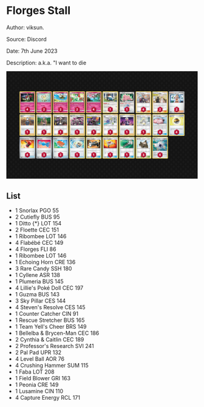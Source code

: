 # Florges Stall

Author: viksun.

Source: Discord

Date: 7th June 2023

Description: a.k.a. "I want to die

![decklist](../../images/SVI/Florges%20Stall/1-%20Florges%20Stall.png)

## List

* 1 Snorlax PGO 55
* 2 Cutiefly BUS 95
* 1 Ditto {*} LOT 154
* 2 Floette CEC 151
* 1 Ribombee LOT 146
* 4 Flabébé CEC 149
* 4 Florges FLI 86
* 1 Ribombee LOT 146
* 1 Echoing Horn CRE 136
* 3 Rare Candy SSH 180
* 1 Cyllene ASR 138
* 1 Plumeria BUS 145
* 4 Lillie's Poké Doll CEC 197
* 1 Guzma BUS 143
* 3 Sky Pillar CES 144
* 4 Steven's Resolve CES 145
* 1 Counter Catcher CIN 91
* 1 Rescue Stretcher BUS 165
* 1 Team Yell's Cheer BRS 149
* 1 Bellelba & Brycen-Man CEC 186
* 2 Cynthia & Caitlin CEC 189
* 2 Professor's Research SVI 241
* 2 Pal Pad UPR 132
* 4 Level Ball AOR 76
* 4 Crushing Hammer SUM 115
* 1 Faba LOT 208
* 1 Field Blower GRI 163
* 1 Peonia CRE 149
* 1 Lusamine CIN 110
* 4 Capture Energy RCL 171
